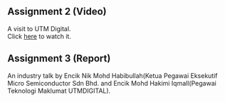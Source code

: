 ## Assignment 2 (Video)
A visit to UTM Digital.
<br>
Click [here](https://youtu.be/9Y06GSYly60?feature=shared) to watch it.

## Assignment 3 (Report)
An industry talk by Encik Nik Mohd Habibullah(Ketua Pegawai Eksekutif Micro Semiconductor Sdn Bhd. and Encik Mohd Hakimi Iqmall(Pegawai Teknologi Maklumat UTMDIGITAL).

